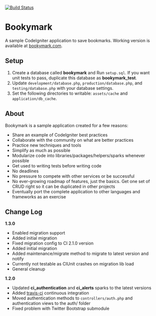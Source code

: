 [![Build Status](https://secure.travis-ci.org/mikedfunk/bookymark.png?branch=master)](http://travis-ci.org/mikedfunk/bookymark)

Bookymark
================

A sample CodeIgniter application to save bookmarks. Working version is available at [bookymark.com](http://bookymark.com).

Setup
----------------

1. Create a database called **bookymark** and Run ```setup.sql```. If you want unit tests to pass, duplicate this database as **bookymark_test**.
2. Update ```development/database.php```, ```production/database.php```, and ```testing/database.php``` with your database settings.
3. Set the following directories to writable: ```assets/cache``` and ```application/db_cache```.

About
----------------

Bookymark is a sample application created for a few reasons:

* Share an example of CodeIgniter best practices
* Collaborate with the community on what are better practices
* Practice new techniques and tools
* Simplify as much as possible
* Modularize code into libraries/packages/helpers/sparks whenever possible
* Get used to writing tests before writing code
* No deadlines
* No pressure to compete with other services or be successful
* No ever-growing roadmap of features, just the basics. Get one set of CRUD right so it can be duplicated in other projects
* Eventually port the complete application to other languages and frameworks as an exercise

Change Log
-----------------

**1.3.0**

* Enabled migration support
 * Added initial migration
 * Fixed migration config to CI 2.1.0 version
 * Added initial migration
 * Added maintenance/migrate method to migrate to latest version and notify
 * Currently not testable as CIUnit crashes on migration lib load
 * General cleanup

**1.2.0**

* Updated **ci_authentication** and **ci_alerts** sparks to the latest versions
* Added [travis-ci](http://travis-ci.org) continuous integration
* Moved authentication methods to ```controllers/auth.php``` and authentication views to the auth/ folder
* Fixed problem with Twitter Bootstrap submodule